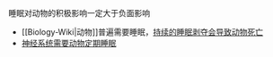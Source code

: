 睡眠对动物的积极影响一定大于负面影响
- [[Biology-Wiki|动物]]普遍需要睡眠，[持续的睡眠剥夺会导致动物死亡](https://mp.weixin.qq.com/s/7QEw5-YwFRn47dBzGMtnTg)
- [神经系统需要动物定期睡眠](https://mp.weixin.qq.com/s/cxjK7AIRPvJz1XYvEUFGVA)

